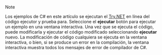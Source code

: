 
> [!NOTE]
> Los ejemplos de C# en este artículo se ejecutan el [Try.NET](https://try.dot.net) en línea del código ejecutor y prueba para. Seleccione el **ejecutar** botón para ejecutar un ejemplo en una ventana interactiva. Una vez que se ejecuta el código, puede modificarla y ejecutar el código modificado seleccionando **ejecutar** nuevo. La modificación de código cualquiera se ejecuta en la ventana interactiva, o bien, si se produce un error en la compilación, la ventana interactiva muestra todos los mensajes de error de compilador de C#.  
